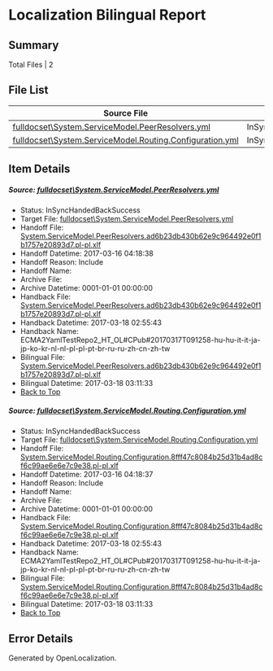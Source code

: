 # <a name='report-top'></a> Localization Bilingual Report

## Summary
 Total Files | 2

## File List
 Source File | Status | Details 
 ----------- | ------ | ------- 
 [fulldocset\System.ServiceModel.PeerResolvers.yml](https://github.com/OpenLocalizationTestOrg/ECMA2YamlTestRepo2/blob/9a577bbd8ead778fd4723fbdbce691e69b3b14d4/fulldocset/System.ServiceModel.PeerResolvers.yml) | InSyncHandedBackSuccess | [Details](#2ad3d7eb816884577bd1e63ab65f18cd3c20cbca80849)
 [fulldocset\System.ServiceModel.Routing.Configuration.yml](https://github.com/OpenLocalizationTestOrg/ECMA2YamlTestRepo2/blob/9a577bbd8ead778fd4723fbdbce691e69b3b14d4/fulldocset/System.ServiceModel.Routing.Configuration.yml) | InSyncHandedBackSuccess | [Details](#e768abe531b8ba42957c0ed9c4c9b9d33e0311b080883)

## Item Details
##### <a name='2ad3d7eb816884577bd1e63ab65f18cd3c20cbca80849'></a> Source: [fulldocset\System.ServiceModel.PeerResolvers.yml](https://github.com/OpenLocalizationTestOrg/ECMA2YamlTestRepo2/blob/9a577bbd8ead778fd4723fbdbce691e69b3b14d4/fulldocset/System.ServiceModel.PeerResolvers.yml)
* Status: InSyncHandedBackSuccess
* Target File: [fulldocset\System.ServiceModel.PeerResolvers.yml](https://github.com/OpenLocalizationTestOrg/ECMA2YamlTestRepo2.pl-pl/blob/839c2db546bafadfbb1f213864c95349c1ea69cc/fulldocset/System.ServiceModel.PeerResolvers.yml)
* Handoff File: [System.ServiceModel.PeerResolvers.ad6b23db430b62e9c964492e0f1b1757e20893d7.pl-pl.xlf](https://github.com/OpenLocalizationTestOrg/ECMA2YamlTestRepo2.handoff/blob/e0bae950e98135cef2d7202448267415a87ddd48/ol-handoff/OpenLocalizationTestOrg/ECMA2YamlTestRepo2.pl-pl/master/fulldocset/System.ServiceModel.PeerResolvers.ad6b23db430b62e9c964492e0f1b1757e20893d7.pl-pl.xlf)
* Handoff Datetime: 2017-03-16 04:18:38
* Handoff Reason: Include
* Handoff Name: 
* Archive File: 
* Archive Datetime: 0001-01-01 00:00:00
* Handback File: [System.ServiceModel.PeerResolvers.ad6b23db430b62e9c964492e0f1b1757e20893d7.pl-pl.xlf](https://github.com/OpenLocalizationTestOrg/ECMA2YamlTestRepo2.handback/blob/ef0c9c67e874b27594835dd6f0646b1983395dda/ol-handback/OpenLocalizationTestOrg/ECMA2YamlTestRepo2.pl-pl/master/fulldocset/System.ServiceModel.PeerResolvers.ad6b23db430b62e9c964492e0f1b1757e20893d7.pl-pl.xlf)
* Handback Datetime: 2017-03-18 02:55:43
* Handback Name: ECMA2YamlTestRepo2_HT_OL#CPub#20170317T091258-hu-hu-it-it-ja-jp-ko-kr-nl-nl-pl-pl-pt-br-ru-ru-zh-cn-zh-tw
* Bilingual File: [System.ServiceModel.PeerResolvers.ad6b23db430b62e9c964492e0f1b1757e20893d7.pl-pl.xlf](https://github.com/OpenLocalizationTestOrg/ECMA2YamlTestRepo2.handback/blob/ef0c9c67e874b27594835dd6f0646b1983395dda/ol-handback/OpenLocalizationTestOrg/ECMA2YamlTestRepo2.pl-pl/master/fulldocset/System.ServiceModel.PeerResolvers.ad6b23db430b62e9c964492e0f1b1757e20893d7.pl-pl.xlf)
* Bilingual Datetime: 2017-03-18 03:11:33
* [Back to Top](#report-top)

##### <a name='e768abe531b8ba42957c0ed9c4c9b9d33e0311b080883'></a> Source: [fulldocset\System.ServiceModel.Routing.Configuration.yml](https://github.com/OpenLocalizationTestOrg/ECMA2YamlTestRepo2/blob/9a577bbd8ead778fd4723fbdbce691e69b3b14d4/fulldocset/System.ServiceModel.Routing.Configuration.yml)
* Status: InSyncHandedBackSuccess
* Target File: [fulldocset\System.ServiceModel.Routing.Configuration.yml](https://github.com/OpenLocalizationTestOrg/ECMA2YamlTestRepo2.pl-pl/blob/839c2db546bafadfbb1f213864c95349c1ea69cc/fulldocset/System.ServiceModel.Routing.Configuration.yml)
* Handoff File: [System.ServiceModel.Routing.Configuration.8fff47c8084b25d31b4ad8cf6c99ae6e6e7c9e38.pl-pl.xlf](https://github.com/OpenLocalizationTestOrg/ECMA2YamlTestRepo2.handoff/blob/e0bae950e98135cef2d7202448267415a87ddd48/ol-handoff/OpenLocalizationTestOrg/ECMA2YamlTestRepo2.pl-pl/master/fulldocset/System.ServiceModel.Routing.Configuration.8fff47c8084b25d31b4ad8cf6c99ae6e6e7c9e38.pl-pl.xlf)
* Handoff Datetime: 2017-03-16 04:18:37
* Handoff Reason: Include
* Handoff Name: 
* Archive File: 
* Archive Datetime: 0001-01-01 00:00:00
* Handback File: [System.ServiceModel.Routing.Configuration.8fff47c8084b25d31b4ad8cf6c99ae6e6e7c9e38.pl-pl.xlf](https://github.com/OpenLocalizationTestOrg/ECMA2YamlTestRepo2.handback/blob/ef0c9c67e874b27594835dd6f0646b1983395dda/ol-handback/OpenLocalizationTestOrg/ECMA2YamlTestRepo2.pl-pl/master/fulldocset/System.ServiceModel.Routing.Configuration.8fff47c8084b25d31b4ad8cf6c99ae6e6e7c9e38.pl-pl.xlf)
* Handback Datetime: 2017-03-18 02:55:43
* Handback Name: ECMA2YamlTestRepo2_HT_OL#CPub#20170317T091258-hu-hu-it-it-ja-jp-ko-kr-nl-nl-pl-pl-pt-br-ru-ru-zh-cn-zh-tw
* Bilingual File: [System.ServiceModel.Routing.Configuration.8fff47c8084b25d31b4ad8cf6c99ae6e6e7c9e38.pl-pl.xlf](https://github.com/OpenLocalizationTestOrg/ECMA2YamlTestRepo2.handback/blob/ef0c9c67e874b27594835dd6f0646b1983395dda/ol-handback/OpenLocalizationTestOrg/ECMA2YamlTestRepo2.pl-pl/master/fulldocset/System.ServiceModel.Routing.Configuration.8fff47c8084b25d31b4ad8cf6c99ae6e6e7c9e38.pl-pl.xlf)
* Bilingual Datetime: 2017-03-18 03:11:33
* [Back to Top](#report-top)


## Error Details

Generated by OpenLocalization.
